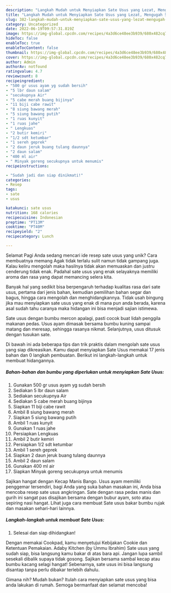 ```yaml
---
description: "Langkah Mudah untuk Menyiapkan Sate Usus yang Lezat, Mengugah Selera"
title: "Langkah Mudah untuk Menyiapkan Sate Usus yang Lezat, Mengugah Selera"
slug: 382-langkah-mudah-untuk-menyiapkan-sate-usus-yang-lezat-mengugah-selera
category: Uncategorized
date: 2022-06-19T09:57:31.819Z
image: https://img-global.cpcdn.com/recipes/4a3d6ce48ee3b939/680x482cq70/sate-usus-foto-resep-utama.jpg
hideToc: false
enableToc: true
enableTocContent: false
thumbnail: https://img-global.cpcdn.com/recipes/4a3d6ce48ee3b939/680x482cq70/sate-usus-foto-resep-utama.jpg
cover: https://img-global.cpcdn.com/recipes/4a3d6ce48ee3b939/680x482cq70/sate-usus-foto-resep-utama.jpg
author: Admin
authorAv: notfound
ratingvalue: 4.7
reviewcount: 8
recipeingredient:
- "500 gr usus ayam yg sudah bersih"
- "5 lbr daun salam"
- "secukupnya Air"
- "5 cabe merah buang bijinya"
- "11 biji cabe rawit"
- "8 siung bawang merah"
- "5 siung bawang putih"
- "1 ruas kunyit"
- "1 ruas jahe"
- " Lengkuas"
- "2 butir kemiri"
- "1/2 sdt ketumbar"
- "1 sereh geprek"
- "2 daun jeruk buang tulang daunnya"
- "2 daun salam"
- "400 ml air"
- " Minyak goreng secukupnya untuk menumis"
recipeinstructions:

- "Sudah jadi dan siap dinikmati!"
categories:
- Resep
tags:
- sate
- usus

katakunci: sate usus 
nutrition: 168 calories
recipecuisine: Indonesian
preptime: "PT13M"
cooktime: "PT40M"
recipeyield: "2"
recipecategory: Lunch

---
```



Selamat Pagi Anda sedang mencari ide resep sate usus yang unik? Cara membuatnya memang Agak tidak terlalu sulit namun tidak gampang juga. Kalau keliru mengolah maka hasilnya tidak akan memuaskan dan justru cenderung tidak enak. Padahal sate usus yang enak selayaknya memiliki aroma dan rasa yang dapat memancing selera kita.


Banyak hal yang sedikit bisa berpengaruh terhadap kualitas rasa dari sate usus, pertama dari jenis bahan, kemudian pemilihan bahan segar dan bagus, hingga cara mengolah dan menghidangkannya. Tidak usah bingung jika mau menyiapkan sate usus yang enak di mana pun anda berada, karena asal sudah tahu caranya maka hidangan ini bisa menjadi sajian istimewa.

Sate usus dengan bumbu mercon apalagi, pasti cocok buat lidah penggila makanan pedas. Usus ayam dimasak bersama bumbu kuning sampai matang dan meresap, sehingga rasanya nikmat. Selanjutnya, usus ditusuk dengan tusukan sate.


Di bawah ini ada beberapa tips dan trik praktis dalam mengolah sate usus yang siap dikreasikan. Kamu dapat menyiapkan Sate Usus memakai 17 jenis bahan dan 0 langkah pembuatan. Berikut ini langkah-langkah untuk membuat hidangannya.

<!--inarticleads1-->

##### Bahan-bahan dan bumbu yang diperlukan untuk menyiapkan Sate Usus:

1. Gunakan 500 gr usus ayam yg sudah bersih
1. Sediakan 5 lbr daun salam
1. Sediakan secukupnya Air
1. Sediakan 5 cabe merah buang bijinya
1. Siapkan 11 biji cabe rawit
1. Ambil 8 siung bawang merah
1. Siapkan 5 siung bawang putih
1. Ambil 1 ruas kunyit
1. Gunakan 1 ruas jahe
1. Persiapkan  Lengkuas
1. Ambil 2 butir kemiri
1. Persiapkan 1/2 sdt ketumbar
1. Ambil 1 sereh geprek
1. Siapkan 2 daun jeruk buang tulang daunnya
1. Ambil 2 daun salam
1. Gunakan 400 ml air
1. Siapkan  Minyak goreng secukupnya untuk menumis


Sajikan hangat dengan Kecap Manis Bango. Usus ayam memiliki penggemar tersendiri, bagi Anda yang suka bahan masakan ini, Anda bisa mencoba resep sate usus angkringan. Sate dengan rasa pedas manis dan gurih ini sangat pas disajikan bersama dengan bubur ayam, soto atau sepiring nasi hangat. Lihat juga cara membuat Sate usus bakar bumbu rujak dan masakan sehari-hari lainnya. 

<!--inarticleads2-->

##### Langkah-langkah untuk membuat Sate Usus:


1. Selesai dan siap dihidangkan!

Dengan memakai Cookpad, kamu menyetujui Kebijakan Cookie dan Ketentuan Pemakaian. Adaby Kitchen (by Ummu Ibrahim) Sate usus yang sudah siap, bisa langsung kamu bakar di atas bara api. Jangan lupa sambil sesekali dibalik supaya tidak gosong. Sajikan bersama sambal kecap atau bumbu kacang selagi hangat! Sebenarnya, sate usus ini bisa langsung disantap tanpa perlu dibakar terlebih dahulu. 

Gimana nih? Mudah bukan? Itulah cara menyiapkan sate usus yang bisa anda lakukan di rumah. Semoga bermanfaat dan selamat mencoba!
